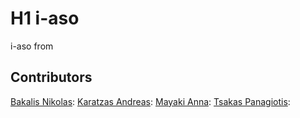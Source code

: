 # H1 i-aso
i-aso from 

## Contributors
[Bakalis Nikolas](https://github.com/NikosBakalis):
[Karatzas Andreas](https://github.com/andreasceid):
[Mayaki Anna](https://github.com/annamayaki):
[Tsakas Panagiotis](https://github.com/TsakasPanagiotis):

